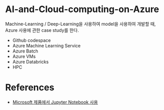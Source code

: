 # AI-and-Cloud-computing-on-Azure

Machine-Learning / Deep-Learning을 사용하여 model을 사용하여 개발할 때, Azure 사용에 관한 case study를 한다.

* Github codespace
* Azure Machine Learning Service
* Azure Batch
* Azure VMs
* Azure Databricks
* HPC

# References
* [Microsoft 제품에서 Jupyter Notebook 사용](https://docs.microsoft.com/ko-kr/azure/notebooks/quickstart-export-jupyter-notebook-project#use-azure-lab-services)

